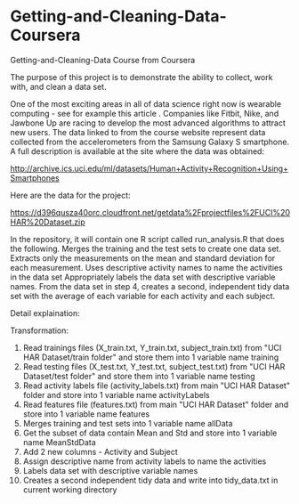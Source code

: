 # Getting-and-Cleaning-Data-Coursera
Getting-and-Cleaning-Data Course from Coursera

The purpose of this project is to demonstrate the ability to collect, work with, and clean a data set.

One of the most exciting areas in all of data science right now is wearable computing - see for example this article . Companies like Fitbit, Nike, and Jawbone Up are racing to develop the most advanced algorithms to attract new users. The data linked to from the course website represent data collected from the accelerometers from the Samsung Galaxy S smartphone. A full description is available at the site where the data was obtained: 

http://archive.ics.uci.edu/ml/datasets/Human+Activity+Recognition+Using+Smartphones 

Here are the data for the project: 

https://d396qusza40orc.cloudfront.net/getdata%2Fprojectfiles%2FUCI%20HAR%20Dataset.zip 

In the repository, it will contain one R script called run_analysis.R that does the following. 
Merges the training and the test sets to create one data set.
Extracts only the measurements on the mean and standard deviation for each measurement. 
Uses descriptive activity names to name the activities in the data set
Appropriately labels the data set with descriptive variable names. 
From the data set in step 4, creates a second, independent tidy data set with the average of each variable for each activity and each subject.

Detail explaination:

Transformation:
1. Read trainings files (X_train.txt, Y_train.txt, subject_train.txt) from "UCI HAR Dataset/train folder" and store them into 1 variable name training
2. Read testing files (X_test.txt, Y_test.txt, subject_test.txt)  from "UCI HAR Dataset/test folder" and store them into 1 variable name testing
3. Read activity labels file (activity_labels.txt) from main "UCI HAR Dataset" folder and store into 1 variable name activityLabels
4. Read features file (features.txt) from main "UCI HAR Dataset" folder and store into 1 variable name features
5. Merges training and test sets into 1 variable name allData
6.  Get the subset of data contain Mean and Std and store into 1 variable name MeanStdData
7. Add 2 new columns - Activity and Subject
8. Assign descriptive name from activity labels to name the activities
9. Labels data set with descriptive variable names
10. Creates a second independent tidy data and write into tidy_data.txt in current working directory


